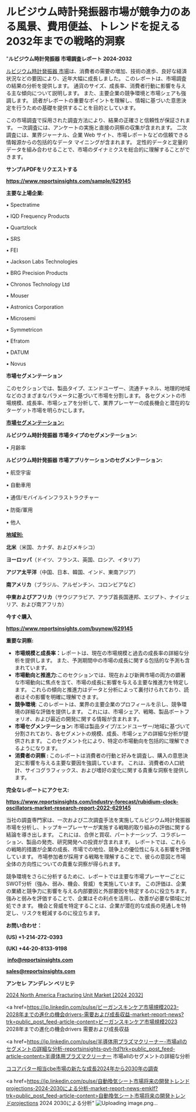 # ルビジウム時計発振器市場が競争力のある風景、費用便益、トレンドを捉える2032年までの戦略的洞察

"<strong>ルビジウム時計発振器 市場調査レポート 2024-2032</strong>

<a href=https://www.reportsinsights.com/sample/629145>ルビジウム時計発振器 市場</a>は、消費者の需要の増加、技術の進歩、良好な経済状況などの要因により、近年大幅に成長しました。 このレポートは、市場調査の結果の分析を提供します。 通貨のサイズ、成長率、消費者行動に影響を与える主な傾向について説明します。 また、主要企業の競争環境と市場シェアも強調します。 読者がレポートの重要なポイントを理解し、情報に基づいた意思決定を行うための基礎を提供することを目的としています。

この市場調査で採用された調査方法により、結果の正確さと信頼性が保証されます。 一次調査には、アンケートの実施と直接の洞察の収集が含まれます。 二次調査には、業界ジャーナル、企業 Web サイト、市場レポートなどの信頼できる情報源からの包括的なデータ マイニングが含まれます。 定性的データと定量的データを組み合わせることで、市場のダイナミクスを総合的に理解することができます。

<strong><b>サンプルPDFをリクエストする</b></strong>

<a href=https://www.reportsinsights.com/sample/629145><strong><u>https://www.reportsinsights.com/sample/629145</u></strong></a>

<strong>主要な上場企業:</strong>

• Spectratime

• IQD Frequency Products

• Quartzlock

• SRS

• FEI

• Jackson Labs Technologies

• BRG Precision Products

• Chronos Technology Ltd

• Mouser

• Astronics Corporation

• Microsemi

• Symmetricon

• Efratom

• DATUM

• Novus

<strong>市場セグメンテーション</strong>

このセクションでは、製品タイプ、エンドユーザー、流通チャネル、地理的地域などのさまざまなパラメータに基づいて市場を分割します。 各セグメントの市場規模、成長率、市場シェアを分析して、業界プレーヤーの成長機会と潜在的なターゲット市場を明らかにします。

<strong><u>市場セグメンテーション</u></strong><strong><u>:</u></strong>

<strong>ルビジウム時計発振器 市場タイプのセグメンテーション:</strong>

• 月齢率

<strong>ルビジウム時計発振器 市場アプリケーションのセグメンテーション:</strong>

• 航空宇宙

• 自動車用

• 通信/モバイルインフラストラクチャー

• 防衛/軍用

• 他人

<strong><u>地域別</u></strong><strong><u>:</u></strong>

<strong>北米</strong>（米国、カナダ、およびメキシコ）

<strong>ヨーロッパ</strong>（ドイツ、フランス、英国、ロシア、イタリア）

<strong>アジア太平洋</strong>（中国、日本、韓国、インド、東南アジア）

<strong>南アメリカ</strong>（ブラジル、アルゼンチン、コロンビアなど）

<strong>中東およびアフリカ</strong>（サウジアラビア、アラブ首長国連邦、エジプト、ナイジェリア、および南アフリカ）

<strong>今すぐ購入</strong>

<a href=https://www.reportsinsights.com/buynow/629145><strong><u>https://www.reportsinsights.com/buynow/629145</u></strong></a>

<strong>重要な洞察:</strong>
<ul>
  <li><strong>市場規模と成長率：</strong>レポートは、現在の市場規模と過去の成長率の詳細な分析を提供します。 また、予測期間中の市場の成長に関する包括的な予測も含まれています。</li>
  <li><strong>市場動向と推進力:</strong>このセクションでは、現在および新興市場の両方の顕著な市場動向に焦点を当て、市場の成長に影響を与える主要な推進力を特定します。 これらの傾向と推進力はデータと分析によって裏付けられており、読者はその影響を明確に理解できます。</li>
  <li><strong>競争環境</strong>: このレポートは、業界の主要企業のプロフィールを示し、競争環境の詳細な評価を提供します。 これには、市場シェア、戦略、製品ポートフォリオ、および最近の開発に関する情報が含まれます。</li>
  <li><strong>市場セグメンテーション: </strong>市場は製品タイプ/エンドユーザー/地域に基づいて分割されており、各セグメントの規模、成長、市場シェアの詳細な分析が提供されます。 このセグメント化により、特定の市場動向を包括的に理解できるようになります。</li>
  <li><strong>消費者の洞察 : </strong>このレポートは消費者の行動と好みを調査し、購入の意思決定に影響を与える主要な要因を強調しています。 これは、消費者の人口統計、サイコグラフィックス、および嗜好の変化に関する貴重な洞察を提供します。</li>
</ul>
<strong>完全なレポートにアクセス:</strong>

<a href=https://www.reportsinsights.com/industry-forecast/rubidium-clock-oscillators-market-research-report-2022-629145><strong><u><b>https://www.reportsinsights.com/industry-forecast/rubidium-clock-oscillators-market-research-report-2022-629145</b></u></strong></a>

当社の調査専門家は、一次および二次調査手法を実施してルビジウム時計発振器市場を分析し、トップキープレーヤーが実施する戦略的取り組みの評価に関する結論を導き出します。 これには、合併と買収、パートナーシップ、コラボレーション、製品の発売、研究開発への投資が含まれます。 レポートでは、これらの戦略的措置が企業の成長、市場での地位、競争上の優位性に与える影響を評価しています。 市場参加者が採用する戦略を理解することで、彼らの意図と市場全体の方向性についての貴重な洞察が得られます。

競争環境をさらに分析するために、レポートでは主要な市場プレーヤーごとにSWOT分析（強み、弱み、機会、脅威）を実施しています。 この評価は、企業の業績と競争力に影響を与える内部要因と外部要因を特定するのに役立ちます。 強みと弱みを評価することで、企業はその利点を活用し、改善が必要な領域に対処できます。 機会と脅威を特定することは、企業が潜在的な成長の見通しを特定し、リスクを軽減するのに役立ちます。

<strong>お問い合わせ：</strong>

<strong>(US) +1-214-272-0393</strong>

<strong>(UK) +44-20-8133-9198</strong>

<strong> </strong><a href=info@reportsinsights.com><strong><u>info@reportsinsights.com</u></strong></a>

<a href=sales@reportsinsights.com><strong><u>sales@reportsinsights.com</u></strong></a>

<strong>アンセレ アンデレン ベリヒテ</strong>

<a href=https://www.linkedin.com/pulse/2024-north-america-fracturing-unit-market-size-5mvsf/>2024 North America Fracturing Unit Market [2024 2032]</a>

<a href=https://jp.linkedin.com/pulse/ビーガンスキンケア市場規模2023-2028年までの進化の機会drivers-需要および成長収益-market-report-news?trk=public_post_feed-article-content>ビーガンスキンケア市場規模2023 2028年までの進化の機会drivers 需要および成長収益</a>

<a href=https://jp.linkedin.com/pulse/半導体用プラズマクリーナー-市場allのセグメントの詳細な分析-reportsinsights-pvt-ltd?trk=public_post_feed-article-content>半導体用プラズマクリーナー 市場allのセグメントの詳細な分析</a>

<a href=https://www.linkedin.com/pulse/ココアバター相当cbe市場の新たな成長2024年から2030年の調査-reportsinsights-pvt-ltd-0fmff/>ココアバター相当cbe市場の新たな成長2024年から2030年の調査</a>

<a href=https://jp.linkedin.com/pulse/自動換気シート市場将来の開発トレンドprojections-2024-2030による分析-market-report-news-emklf?trk=public_post_feed-article-content>自動換気シート市場将来の開発トレンドprojections 2024 2030による分析</a>"
![Uploading image.png…]()
